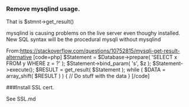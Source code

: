 ### Remove mysqlind usage.

That is $stmnt->get_result()

mysqlind is causing problems on the live server even thoughy installed.  New SQL syntax will be the procedural mysqli without mysqlind

From:https://stackoverflow.com/questions/10752815/mysqli-get-result-alternative
[code=php]
$Statement = $Database->prepare( 'SELECT x FROM y WHERE z = ?' );
$Statement->bind_param( 's', $z );
$Statement->execute();
$RESULT = get_result( $Statement );
while ( $DATA = array_shift( $RESULT ) ) {
    // Do stuff with the data
}
[/code]


###Install SSL cert.

See SSL.md
